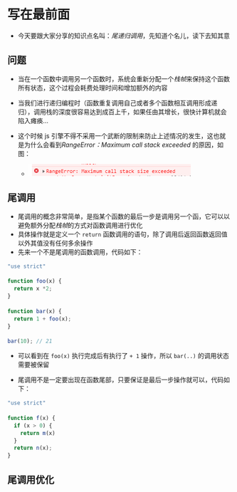 # 写在最前面

- 今天要跟大家分享的知识点名叫：*尾递归调用*，先知道个名儿，读下去知其意

## 问题

- 当在一个函数中调用另一个函数时，系统会重新分配一个*栈帧*来保持这个函数所有状态，这个过程会耗费处理时间和增加额外的内容
- 当我们进行递归编程时（函数重复调用自己或者多个函数相互调用形成递归），调用栈的深度很容易达到成百上千，如果任由其增长，很快计算机就会陷入瘫痪...
- 这个时候 js 引擎不得不采用一个武断的限制来防止上述情况的发生，这也就是为什么会看到*RangeError：Maximum call stack exceeded* 的原因，如图：
  
  - ![RangeError](./rangeerror.jpg)

## 尾调用

- 尾调用的概念非常简单，是指某个函数的最后一步是调用另一个函，它可以以避免额外分配*栈帧*的方式对函数调用进行优化
- 具体操作就是定义一个 `return` 函数调用的语句，除了调用后返回函数返回值以外其值没有任何多余操作
- 先来一个不是尾调用的函数调用，代码如下：

```js
"use strict"

function foo(x) {
  return x *2;
}

function bar(x) {
  return 1 + foo(x);
}

bar(10); // 21
```

- 可以看到在 `foo(x)` 执行完成后有执行了 `+ 1` 操作，所以 `bar(..)` 的调用状态需要被保留

- 尾调用不是一定要出现在函数尾部，只要保证是最后一步操作就可以，代码如下：

```js
"use strict"

function f(x) {
  if (x > 0) {
    return m(x)
  }
  return n(x);
}
```

## 尾调用优化